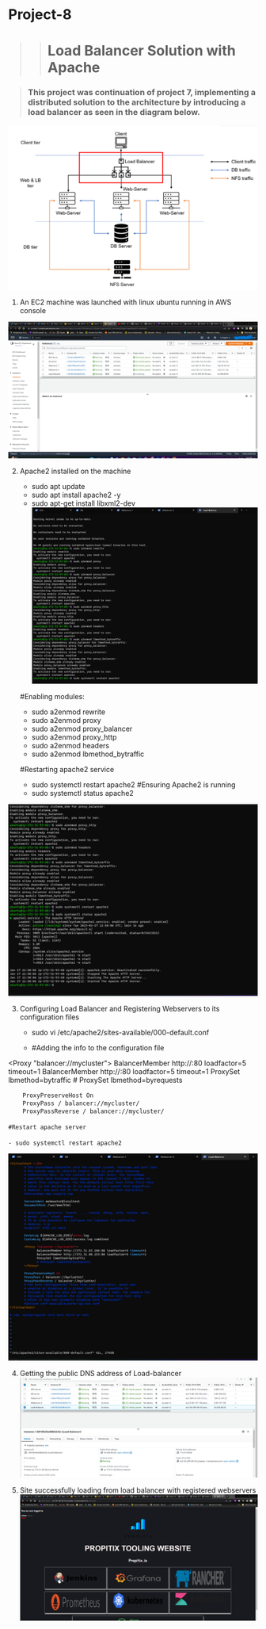 # Project-8
>># Load Balancer Solution with Apache

> ###  This project was continuation of project 7, implementing a distributed solution to the architecture by introducing a load balancer as seen in the diagram below.


![](Diagram%20of%20Project.png)

1. An EC2 machine was launched with linux ubuntu running in AWS console 

![](1.%20Created%20Load-Balancer.png)

2. Apache2 installed on the machine
    - sudo apt update
    - sudo apt install apache2 -y
    - sudo apt-get install libxml2-dev
![](2.%20Installing%20Apache%20on%20serverLB.png)

    #Enabling modules:
    - sudo a2enmod rewrite
    - sudo a2enmod proxy
    - sudo a2enmod proxy_balancer
    - sudo a2enmod proxy_http
    - sudo a2enmod headers
    - sudo a2enmod lbmethod_bytraffic

    #Restarting apache2 service
    - sudo systemctl restart apache2
    #Ensuring Apache2 is running 
    - sudo systemctl status apache2

![](3.%20Apache%20is%20running.png)

3. Configuring Load Balancer and Registering Webservers to its configuration files 
    - sudo vi /etc/apache2/sites-available/000-default.conf

    - #Adding the info to the configuration file 

<Proxy "balancer://mycluster">
               BalancerMember http://<WebServer1-Private-IP-Address>:80 loadfactor=5 timeout=1
               BalancerMember http://<WebServer2-Private-IP-Address>:80 loadfactor=5 timeout=1
               ProxySet lbmethod=bytraffic
               # ProxySet lbmethod=byrequests
        </Proxy>

        ProxyPreserveHost On
        ProxyPass / balancer://mycluster/
        ProxyPassReverse / balancer://mycluster/

    #Restart apache server

    - sudo systemctl restart apache2
![](4.%20Updating%20the%20sites_available%20config%20file%20to%20register%20webservers%20.png)

4. Getting the public DNS address of Load-balancer 
![](5.%20Copying%20Load-balancer%20dns%20address%20to%20see%20if%20the%20site%20can%20be%20reached.png)

5. Site successfully loading from load balancer with registered webservers 
![](6.%20We%20can%20access%20the%20site%20from%20the%20dns%20of%20load%20balancer.png)

